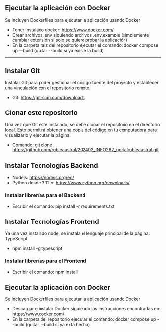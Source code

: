 ## Ejecutar la aplicación con Docker

Se Incluyen Dockerfiles para ejecutar la aplicación usando Docker

- Tener instalado docker: https://www.docker.com/
- Crear archivos .env siguiendo archivos .env.example (simplemente cambiar extensión si solo se quiere probar la aplicación)
- En la carpeta raiz del repositorio ejecutar el comando:  docker compose up --build (quitar --build si ya existe la build)





------------------------------------------------------------------------------------------------------------------------------------------
## Instalar Git

Instalar Git para poder gestionar el código fuente del proyecto y establecer una vinculación con el repositorio remoto.

- Git: https://git-scm.com/downloads

## Clonar este repositorio

Una vez que Git esté instalado, se debe clonar el repositorio en el directorio local. Esto permitirá obtener una copia del código en tu computadora para visualizarlo y ejecutar la página.

- Comando: git clone https://github.com/robleaustral/202402_INFO282_portalrobleaustral.git

## Instalar Tecnologías Backend

- Nodejs: https://nodejs.org/en/
- Python desde 3.12.x: https://www.python.org/downloads/

### Instalar librerías para el Backend

- Escribir el comando: pip install -r requirements.txt

## Instalar Tecnologías Frontend

Ya una vez instalado node, se instala el lenguaje principal de la página: TypeScript

- npm install -g typescript

### Instalar librerías para el Frontend

- Escribir el comando: npm install

## Ejecutar la aplicación con Docker

Se Incluyen Dockerfiles para ejecutar la aplicación usando Docker

- Descargar e instalar Docker siguiendo las instrucciones encontradas en: https://www.docker.com/
- En la carpeta del repositorio ejecutar el comando:  docker compose up --build (quitar --build si ya exta hecha)

